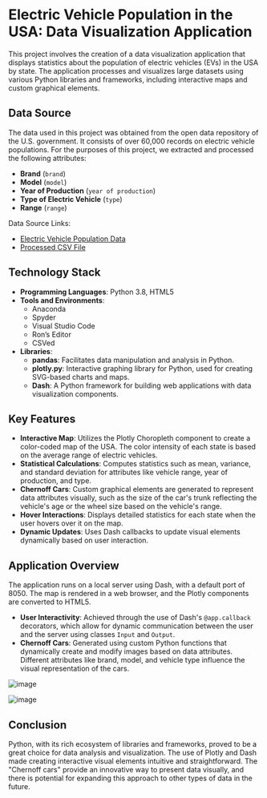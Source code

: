 # Electric Vehicle Population in the USA: Data Visualization Application

This project involves the creation of a data visualization application that displays statistics about the population of electric vehicles (EVs) in the USA by state. The application processes and visualizes large datasets using various Python libraries and frameworks, including interactive maps and custom graphical elements.

## Data Source

The data used in this project was obtained from the open data repository of the U.S. government. It consists of over 60,000 records on electric vehicle populations. For the purposes of this project, we extracted and processed the following attributes:
- **Brand** (`brand`)
- **Model** (`model`)
- **Year of Production** (`year of production`)
- **Type of Electric Vehicle** (`type`)
- **Range** (`range`)

Data Source Links:
- [Electric Vehicle Population Data](https://catalog.data.gov/dataset/electric-vehicle-population-data)
- [Processed CSV File](https://gist.githubusercontent.com/AlbertKozera/6396b4333d1a9222193e11401069ed9a/raw/dca34e16091ba533a53bc447edad12ddb041af2d/Pojazdy%2520elektryczne%2520w%2520USA.csv)

## Technology Stack

- **Programming Languages**: Python 3.8, HTML5
- **Tools and Environments**:
  - Anaconda
  - Spyder
  - Visual Studio Code
  - Ron’s Editor
  - CSVed
- **Libraries**:
  - **pandas**: Facilitates data manipulation and analysis in Python.
  - **plotly.py**: Interactive graphing library for Python, used for creating SVG-based charts and maps.
  - **Dash**: A Python framework for building web applications with data visualization components.

## Key Features

- **Interactive Map**: Utilizes the Plotly Choropleth component to create a color-coded map of the USA. The color intensity of each state is based on the average range of electric vehicles.
- **Statistical Calculations**: Computes statistics such as mean, variance, and standard deviation for attributes like vehicle range, year of production, and type.
- **Chernoff Cars**: Custom graphical elements are generated to represent data attributes visually, such as the size of the car's trunk reflecting the vehicle's age or the wheel size based on the vehicle's range.
- **Hover Interactions**: Displays detailed statistics for each state when the user hovers over it on the map.
- **Dynamic Updates**: Uses Dash callbacks to update visual elements dynamically based on user interaction.

## Application Overview

The application runs on a local server using Dash, with a default port of 8050. The map is rendered in a web browser, and the Plotly components are converted to HTML5.

- **User Interactivity**: Achieved through the use of Dash's `@app.callback` decorators, which allow for dynamic communication between the user and the server using classes `Input` and `Output`.
- **Chernoff Cars**: Generated using custom Python functions that dynamically create and modify images based on data attributes. Different attributes like brand, model, and vehicle type influence the visual representation of the cars.

![image](https://github.com/user-attachments/assets/c4477fc6-42a1-4e15-ae27-1eb2d82e77fc)

![image](https://github.com/user-attachments/assets/d54d5906-47a6-49b3-ae1a-f59b927a69c9)


## Conclusion

Python, with its rich ecosystem of libraries and frameworks, proved to be a great choice for data analysis and visualization. The use of Plotly and Dash made creating interactive visual elements intuitive and straightforward. The "Chernoff cars" provide an innovative way to present data visually, and there is potential for expanding this approach to other types of data in the future.
